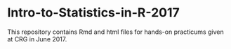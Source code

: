 # Intro-to-Statistics-in-R-2017
This repository contains Rmd and html files for hands-on practicums given at CRG in June 2017.
